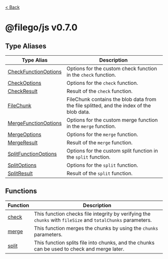 [< Back](./../../README.md)

# @filego/js v0.7.0

## Type Aliases

| Type Alias | Description |
| ------ | ------ |
| [CheckFunctionOptions](type-aliases/CheckFunctionOptions.md) | Options for the custom check function in the `check` function. |
| [CheckOptions](type-aliases/CheckOptions.md) | Options for the `check` function. |
| [CheckResult](type-aliases/CheckResult.md) | Result of the `check` function. |
| [FileChunk](type-aliases/FileChunk.md) | FileChunk contains the blob data from the file splitted, and the index of the blob data. |
| [MergeFunctionOptions](type-aliases/MergeFunctionOptions.md) | Options for the custom merge function in the `merge` function. |
| [MergeOptions](type-aliases/MergeOptions.md) | Options for the `merge` function. |
| [MergeResult](type-aliases/MergeResult.md) | Result of the `merge` function. |
| [SplitFunctionOptions](type-aliases/SplitFunctionOptions.md) | Options for the custom split function in the `split` function. |
| [SplitOptions](type-aliases/SplitOptions.md) | Options for the `split` function. |
| [SplitResult](type-aliases/SplitResult.md) | Result of the `split` function. |

## Functions

| Function | Description |
| ------ | ------ |
| [check](functions/check.md) | This function checks file integrity by verifying the `chunks` with `fileSize` and `totalChunks` parameters. |
| [merge](functions/merge.md) | This function merges the chunks by using the `chunks` parameters. |
| [split](functions/split.md) | This function splits file into chunks, and the chunks can be used to check and merge later. |
